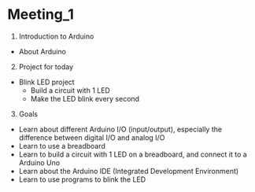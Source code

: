 # Meeting_1
1. Introduction to Arduino
- About Arduino

2. Project for today
- Blink LED project
  - Build a circuit with 1 LED
  - Make the LED blink every second

3. Goals
- Learn about different Arduino I/O (input/output), especially the difference between digital I/O and analog I/O
- Learn to use a breadboard
- Learn to build a circuit with 1 LED on a breadboard, and connect it to a Arduino Uno
- Learn about the Arduino IDE (Integrated Development Environment)
- Learn to use programs to blink the LED
